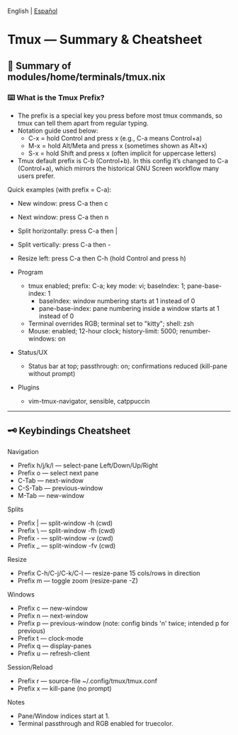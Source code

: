 English | [Español](./tmux.cheatsheet.es.md)

# Tmux — Summary & Cheatsheet

## 🚀 Summary of modules/home/terminals/tmux.nix

### ⌨️ What is the Tmux Prefix?

- The prefix is a special key you press before most tmux commands, so tmux can tell them apart from regular typing.
- Notation guide used below:
    - C-x = hold Control and press x (e.g., C-a means Control+a)
    - M-x = hold Alt/Meta and press x (sometimes shown as Alt+x)
    - S-x = hold Shift and press x (often implicit for uppercase letters)
- Tmux default prefix is C-b (Control+b). In this config it’s changed to C-a (Control+a), which mirrors the historical GNU Screen workflow many users prefer.

Quick examples (with prefix = C-a):

- New window: press C-a then c
- Next window: press C-a then n
- Split horizontally: press C-a then |
- Split vertically: press C-a then -
- Resize left: press C-a then C-h (hold Control and press h)

- Program
    - tmux enabled; prefix: C-a; key mode: vi; baseIndex: 1; pane-base-index: 1
        - baseIndex: window numbering starts at 1 instead of 0
        - pane-base-index: pane numbering inside a window starts at 1 instead of 0
    - Terminal overrides RGB; terminal set to "kitty"; shell: zsh
    - Mouse: enabled; 12-hour clock; history-limit: 5000; renumber-windows: on

- Status/UX
    - Status bar at top; passthrough: on; confirmations reduced (kill-pane without prompt)

- Plugins
    - vim-tmux-navigator, sensible, catppuccin

---

## 🗝️ Keybindings Cheatsheet

Navigation

- Prefix h/j/k/l — select-pane Left/Down/Up/Right
- Prefix o — select next pane
- C-Tab — next-window
- C-S-Tab — previous-window
- M-Tab — new-window

Splits

- Prefix | — split-window -h (cwd)
- Prefix \ — split-window -fh (cwd)
- Prefix - — split-window -v (cwd)
- Prefix \_ — split-window -fv (cwd)

Resize

- Prefix C-h/C-j/C-k/C-l — resize-pane 15 cols/rows in direction
- Prefix m — toggle zoom (resize-pane -Z)

Windows

- Prefix c — new-window
- Prefix n — next-window
- Prefix p — previous-window (note: config binds 'n' twice; intended p for previous)
- Prefix t — clock-mode
- Prefix q — display-panes
- Prefix u — refresh-client

Session/Reload

- Prefix r — source-file ~/.config/tmux/tmux.conf
- Prefix x — kill-pane (no prompt)

Notes

- Pane/Window indices start at 1.
- Terminal passthrough and RGB enabled for truecolor.
